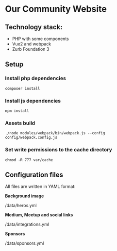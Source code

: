 # Our Community Website

## Technology stack:

- PHP with some components
- Vue2 and webpack
- Zurb Foundation 3

## Setup

### Install php dependencies

    composer install
    
### Install js dependencies

    npm install

### Assets build

    ./node_modules/webpack/bin/webpack.js --config config/webpack.config.js 
    
### Set write permissions to the cache directory

    chmod -R 777 var/cache
    
    
## Configuration files

All files are written in YAML format:

**Background image**

  /data/heros.yml
  
**Medium, Meetup and social links**

  /data/integrations.yml
  
**Sponsors**

  /data/sponsors.yml
